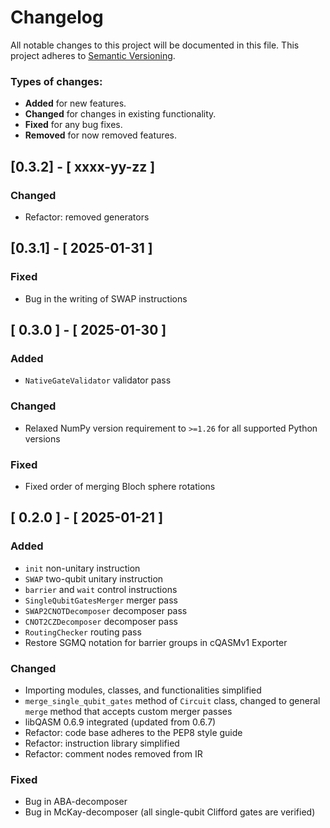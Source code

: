 # Changelog

All notable changes to this project will be documented in this file.
This project adheres to [Semantic Versioning](http://semver.org/).

### Types of changes:
* **Added** for new features.
* **Changed** for changes in existing functionality.
* **Fixed** for any bug fixes.
* **Removed** for now removed features.


## [0.3.2] - [ xxxx-yy-zz ]

### Changed

- Refactor: removed generators


## [0.3.1] - [ 2025-01-31 ]

### Fixed

- Bug in the writing of SWAP instructions


## [ 0.3.0 ] - [ 2025-01-30 ]

### Added

- `NativeGateValidator` validator pass

### Changed

- Relaxed NumPy version requirement to `>=1.26` for all supported Python versions

### Fixed

- Fixed order of merging Bloch sphere rotations


## [ 0.2.0 ] - [ 2025-01-21 ]

### Added

- `init` non-unitary instruction
- `SWAP` two-qubit unitary instruction
- `barrier` and `wait` control instructions
- `SingleQubitGatesMerger` merger pass
- `SWAP2CNOTDecomposer` decomposer pass
- `CNOT2CZDecomposer` decomposer pass
- `RoutingChecker` routing pass
- Restore SGMQ notation for barrier groups in cQASMv1 Exporter

### Changed

- Importing modules, classes, and functionalities simplified
- `merge_single_qubit_gates` method of `Circuit` class,
changed to general `merge` method that accepts custom merger passes
- libQASM 0.6.9 integrated (updated from 0.6.7)
- Refactor: code base adheres to the PEP8 style guide
- Refactor: instruction library simplified
- Refactor: comment nodes removed from IR

### Fixed

- Bug in ABA-decomposer
- Bug in McKay-decomposer (all single-qubit Clifford gates are verified)
